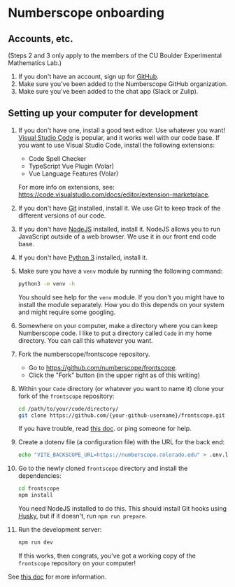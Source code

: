 # Numberscope onboarding

## Accounts, etc.

(Steps 2 and 3 only apply to the members of the CU Boulder Experimental
Mathematics Lab.)

1. If you don't have an account, sign up for [GitHub](https://github.com).
2. Make sure you've been added to the Numberscope GitHub organization.
3. Make sure you've been added to the chat app (Slack or Zulip).

## Setting up your computer for development

1. If you don't have one, install a good text editor. Use whatever you want!
   [Visual Studio Code](https://code.visualstudio.com/) is popular, and it
   works well with our code base. If you want to use Visual Studio Code,
   install the following extensions:

    - Code Spell Checker
    - TypeScript Vue Plugin (Volar)
    - Vue Language Features (Volar)

    For more info on extensions, see:
    https://code.visualstudio.com/docs/editor/extension-marketplace.

2. If you don't have [Git](https://git-scm.com/) installed, install it. We use
   Git to keep track of the different versions of our code.
3. If you don't have [NodeJS](https://nodejs.org/en/) installed, install it.
   NodeJS allows you to run JavaScript outside of a web browser. We use it in
   our front end code base.
4. If you don't have [Python 3](https://www.python.org/) installed, install
   it.
5. Make sure you have a `venv` module by running the following command:
    ```sh
    python3 -m venv -h
    ```
    You should see help for the `venv` module. If you don't you might have to
    install the module separately. How you do this depends on your system and
    might require some googling.
6. Somewhere on your computer, make a directory where you can keep Numberscope
   code. I like to put a directory called `Code` in my home directory. You can
   call this whatever you want.
7. Fork the numberscope/frontscope repository.
    - Go to https://github.com/numberscope/frontscope.
    - Click the "Fork" button (in the upper right as of this writing)
8. Within your `Code` directory (or whatever you want to name it) clone your
   fork of the `frontscope` repository:
    ```sh
    cd /path/to/your/code/directory/
    git clone https://github.com/{your-github-username}/frontscope.git
    ```
    If you have trouble, read
    [this doc](https://docs.github.com/en/repositories/creating-and-managing-repositories/cloning-a-repository).
    or ping someone for help.
9. Create a dotenv file (a configuration file) with the URL for the back end:
    ```sh
    echo "VITE_BACKSCOPE_URL=https://numberscope.colorado.edu" > .env.local
    ```
10. Go to the newly cloned `frontscope` directory and install the
    dependencies:
    ```sh
    cd frontscope
    npm install
    ```
    You need NodeJS installed to do this. This should install Git hooks using
    [Husky](https://github.com/typicode/husky), but if it doesn't, run
    `npm run prepare`.
11. Run the development server:
    ```sh
    npm run dev
    ```
    If this works, then congrats, you've got a working copy of the
    `frontscope` repository on your computer!

See [this doc](./running-from-source.md) for more information.
